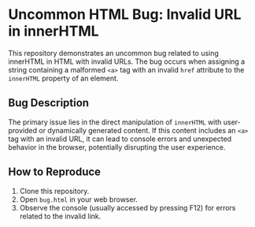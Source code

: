 # Uncommon HTML Bug: Invalid URL in innerHTML

This repository demonstrates an uncommon bug related to using innerHTML in HTML with invalid URLs.  The bug occurs when assigning a string containing a malformed `<a>` tag with an invalid `href` attribute to the `innerHTML` property of an element.

## Bug Description
The primary issue lies in the direct manipulation of `innerHTML` with user-provided or dynamically generated content.  If this content includes an `<a>` tag with an invalid URL, it can lead to console errors and unexpected behavior in the browser, potentially disrupting the user experience.

## How to Reproduce
1. Clone this repository.
2. Open `bug.html` in your web browser.
3. Observe the console (usually accessed by pressing F12) for errors related to the invalid link.